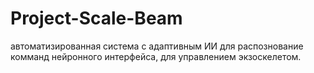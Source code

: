 # Project-Scale-Beam
автоматизированная система с адаптивным ИИ для распознование комманд нейронного интерфейса, для управлением экзоскелетом.
